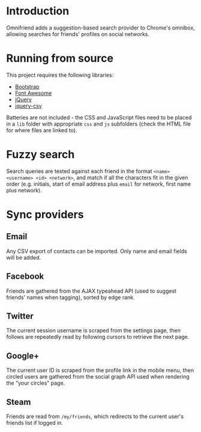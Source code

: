 Introduction
============

Omnifriend adds a suggestion-based search provider to Chrome's omnibox, allowing searches for friends' profiles on social networks.


Running from source
===================

This project requires the following libraries:

* [Bootstrap](http://getbootstrap.com)
* [Font Awesome](http://fontawesome.io)
* [jQuery](http://jquery.com)
* [jquery-csv](http://code.google.com/p/jquery-csv)

Batteries are not included - the CSS and JavaScript files need to be placed in a `lib` folder with appropriate `css` and `js` subfolders (check the HTML file for where files are linked to).


Fuzzy search
============

Search queries are tested against each friend in the format `<name> <username> <id> <network>`, and match if all the characters fit in the given order (e.g. initials, start of email address plus `email` for network, first name plus network).


Sync providers
==============

Email
-----

Any CSV export of contacts can be imported.  Only name and email fields will be added.

Facebook
--------

Friends are gathered from the AJAX typeahead API (used to suggest friends' names when tagging), sorted by edge rank.

Twitter
-------

The current session username is scraped from the settings page, then follows are repeatedly read by following cursors to retrieve the next page.

Google+
-------

The current user ID is scraped from the profile link in the mobile menu, then circled users are gathered from the social graph API used when rendering the "your circles" page.

Steam
-----

Friends are read from `/my/friends`, which redirects to the current user's friends list if logged in.
